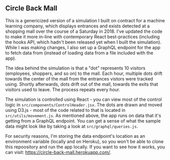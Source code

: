 ## Circle Back Mall

This is a genericized version of a simulation I built on contract for a machine learning company, which displays entrances and exists detected at a shopping mall over the course of a Saturday in 2018. I've updated the code to make it more in-line with contemporary React best-practices (including the hooks API, which hadn't been released yet when I built the simulation). While I was making changes, I also set up a GraphQL endpoint for the app to fetch data from (instead of loading data from a file included with the app).

The idea behind the simulation is that a "dot" represents 10 visitors (employees, shoppers, and so on) to the mall. Each hour, multiple dots drift towards the center of the mall from the entrances vistors were tracked using. Shortly afterwards, dots drift out of the mall, towards the exits that visitors used to leave. The process repeats every hour. 

The simulation is controlled using React - you can view most of the control logic in `src/components/ControlHeader.jsx`. The dots are drawn and moved using D3.js - most of the code related to that is located in `src/utils/movement.js`. As mentioned above, the app runs on data that it's getting from a GraphQL endpoint. You can get a sense of what the sample data might look like by taking a look at `src/graphql/queries.js`.

For security reasons, I'm storing the data endpoint's location as an environment variable (locally and on Heroku), so you won't be able to clone this repoository and run the app locally. If you want to see how it works, you can visit: https://circle-back-mall.herokuapp.com/. 

